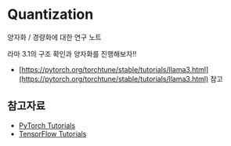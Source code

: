 # Quantization

양자화 / 경량화에 대한 연구 노트


라마 3.1의 구조 확인과 양자화를 진행해보자!!
- [https://pytorch.org/torchtune/stable/tutorials/llama3.html](https://pytorch.org/torchtune/stable/tutorials/llama3.html) 참고



## 참고자료
- [PyTorch Tutorials](https://tutorials.pytorch.kr/recipes/quantization.html)
- [TensorFlow Tutorials](https://www.tensorflow.org/lite/performance/post_training_quantization?hl=ko)



